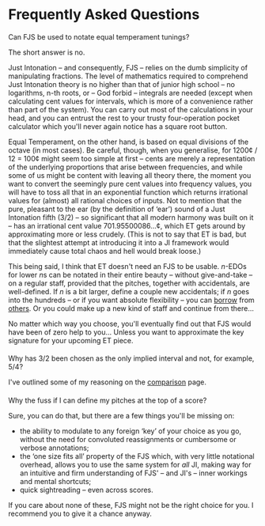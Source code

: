 # Frequently Asked Questions

<style>h2 { font-weight: normal; font-size: 100%; }</style>

## Can FJS be used to notate equal temperament tunings?

The short answer is no.

Just Intonation – and consequently, FJS – relies on the dumb simplicity of manipulating fractions. The level of mathematics required to comprehend Just Intonation theory is no higher than that of junior high school – no logarithms, n-th roots, or – God forbid – integrals are needed (except when calculating cent values for intervals, which is more of a convenience rather than part of the system). You can carry out most of the calculations in your head, and you can entrust the rest to your trusty four-operation pocket calculator which you'll never again notice has a square root button.

Equal Temperament, on the other hand, is based on equal divisions of the octave (in most cases). Be careful, though, when you generalise, for 1200¢ / 12 = 100¢ might seem too simple at first – cents are merely a representation of the underlying proportions that arise between frequencies, and while some of us might be content with leaving all theory there, the moment you want to convert the seemingly pure cent values into frequency values, you will have to toss all that in an exponential function which returns irrational values for (almost) all rational choices of inputs. Not to mention that the pure, pleasant to the ear (by the definition of ‘ear’) sound of a Just Intonation fifth (3/2) – so significant that all modern harmony was built on it – has an irrational cent value 701.95500086…¢, which ET gets around by approximating more or less crudely. (This is not to say that ET is bad, but that the slightest attempt at introducing it into a JI framework would immediately cause total chaos and hell would break loose.)

This being said, I think that ET doesn't need an FJS to be usable. *n*-EDOs for lower *n*s can be notated in their entire beauty – without give-and-take – on a regular staff, provided that the pitches, together with accidentals, are well-defined. If *n* is a bit larger, define a couple new accidentals; if *n* goes into the hundreds – or if you want absolute flexibility – you can [borrow](http://musictheory.zentral.zone/huntsystem1.html) from [others](http://sagittal.org/). Or you could make up a new kind of staff and continue from there…

No matter which way you choose, you'll eventually find out that FJS would have been of zero help to you… Unless you want to approximate the key signature for your upcoming ET piece.

## Why has 3/2 been chosen as the only implied interval and not, for example, 5/4?

I've outlined some of my reasoning on the [comparison](comparison.html) page.

## Why the fuss if I can define my pitches at the top of a score?

Sure, you can do that, but there are a few things you'll be missing on:

- the ability to modulate to any foreign ‘key’ of your choice as you go, without the need for convoluted reassignments or cumbersome or verbose annotations;
- the ‘one size fits all’ property of the FJS which, with very little notational overhead, allows you to use the same system for *all* JI, making way for an intuitive and firm understanding of FJS' – and JI's – inner workings and mental shortcuts;
- quick sightreading – even across scores.

If you care about none of these, FJS might not be the right choice for you. I recommend you to give it a chance anyway.
